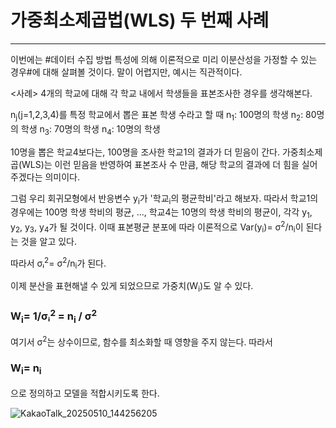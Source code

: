 # 가중최소제곱법(WLS) 두 번째 사례
---
이번에는 #데이터 수집 방법 특성에 의해 이론적으로 미리 이분산성을 가정할 수 있는 경우#에 대해 살펴볼 것이다.
말이 어렵지만, 예시는 직관적이다.

<사례>
4개의 학교에 대해 각 학교 내에서 학생들을 표본조사한 경우를 생각해본다. 

n<sub>j</sub>(j=1,2,3,4)를 특정 학교에서 뽑은 표본 학생 수라고 할 때
n<sub>1</sub>: 100명의 학생
n<sub>2</sub>: 80명의 학생
n<sub>3</sub>: 70명의 학생
n<sub>4</sub>: 10명의 학생

10명을 뽑은 학교4보다는, 100명을 조사한 학교1의 결과가 더 믿음이 간다. 가중최소제곱(WLS)는 이런 믿음을 반영하여 표본조사 수 만큼, 해당 학교의 결과에 더 힘을 실어주겠다는 의미이다.

그럼 우리 회귀모형에서 반응변수 y<sub>i</sub>가 '학교<sub>i</sub>의 평균학비'라고 해보자. 
따라서 학교1의 경우에는 100명 학생 학비의 평균, ..., 학교4는 10명의 학생 학비의 평균이, 각각 y<sub>1</sub>, y<sub>2</sub>, y<sub>3</sub>, y<sub>4</sub>가 될 것이다.
이때 표본평균 분포에 따라 이론적으로
Var(y<sub>i</sub>)= σ<sup>2</sup>/n<sub>i</sub>이 된다는 것을 알고 있다.

따라서 σᵢ<sup>2</sup>= σ<sup>2</sup>/n<sub>i</sub>가 된다.

이제 분산을 표현해낼 수 있게 되었으므로 가중치(W<sub>i</sub>)도 알 수 있다. 

### W<sub>i</sub>= 1/σᵢ<sup>2</sup> = n<sub>i</sub> / σ<sup>2</sup>

여기서 σ<sup>2</sup>는 상수이므로, 함수를 최소화할 때 영향을 주지 않는다. 
따라서
### W<sub>i</sub>= n<sub>i</sub>
으로 정의하고 모델을 적합시키도록 한다.

![KakaoTalk_20250510_144256205](https://github.com/user-attachments/assets/3d6ded0d-5aba-4702-929c-0d9f85792687)
